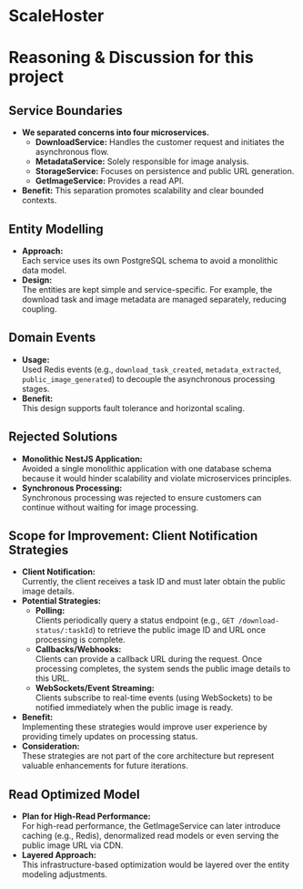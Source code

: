 # ScaleHoster

# Reasoning & Discussion for this project

## Service Boundaries

- **We separated concerns into four microservices.**  
  - **DownloadService:** Handles the customer request and initiates the asynchronous flow.  
  - **MetadataService:** Solely responsible for image analysis.  
  - **StorageService:** Focuses on persistence and public URL generation.  
  - **GetImageService:** Provides a read API.  
- **Benefit:** This separation promotes scalability and clear bounded contexts.

## Entity Modelling

- **Approach:**  
  Each service uses its own PostgreSQL schema to avoid a monolithic data model.  
- **Design:**  
  The entities are kept simple and service-specific. For example, the download task and image metadata are managed separately, reducing coupling.

## Domain Events

- **Usage:**  
  Used Redis events (e.g., `download_task_created`, `metadata_extracted`, `public_image_generated`) to decouple the asynchronous processing stages.  
- **Benefit:**  
  This design supports fault tolerance and horizontal scaling.

## Rejected Solutions

- **Monolithic NestJS Application:**  
  Avoided a single monolithic application with one database schema because it would hinder scalability and violate microservices principles.
- **Synchronous Processing:**  
  Synchronous processing was rejected to ensure customers can continue without waiting for image processing.

## Scope for Improvement: Client Notification Strategies

- **Client Notification:**  
  Currently, the client receives a task ID and must later obtain the public image details.  
- **Potential Strategies:**  
  - **Polling:**  
    Clients periodically query a status endpoint (e.g., `GET /download-status/:taskId`) to retrieve the public image ID and URL once processing is complete.
  - **Callbacks/Webhooks:**  
    Clients can provide a callback URL during the request. Once processing completes, the system sends the public image details to this URL.
  - **WebSockets/Event Streaming:**  
    Clients subscribe to real-time events (using WebSockets) to be notified immediately when the public image is ready.
- **Benefit:**  
  Implementing these strategies would improve user experience by providing timely updates on processing status.
- **Consideration:**  
  These strategies are not part of the core architecture but represent valuable enhancements for future iterations.

## Read Optimized Model

- **Plan for High-Read Performance:**  
  For high-read performance, the GetImageService can later introduce caching (e.g., Redis), denormalized read models or even serving the public image URL via CDN.
- **Layered Approach:**  
  This infrastructure-based optimization would be layered over the entity modeling adjustments.